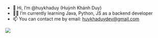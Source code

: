 - 👋 Hi, I’m @huykhaduy (Huỳnh Khánh Duy)
- 🧑‍🎓 I’m currently learning Java, Python, JS as a backend developer
- 📫 You can contact me by email: huykhaduydev@gmail.com
<img src="https://gamek.mediacdn.vn/133514250583805952/2022/4/11/bang3-1649649261907472551226.jpg">
